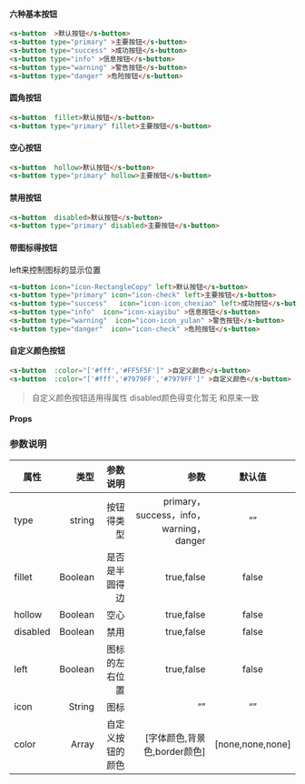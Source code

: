 

#### 六种基本按钮

```html  Python
<s-button  >默认按钮</s-button>
<s-button type="primary" >主要按钮</s-button>
<s-button type="success" >成功按钮</s-button>
<s-button type="info" >信息按钮</s-button>
<s-button type="warning" >警告按钮</s-button>
<s-button type="danger" >危险按钮</s-button>
```



#### 圆角按钮

```html 
<s-button  fillet>默认按钮</s-button>
<s-button type="primary" fillet>主要按钮</s-button>
```

#### 空心按钮

```html 
<s-button  hollow>默认按钮</s-button>
<s-button type="primary" hollow>主要按钮</s-button>
```

#### 禁用按钮

```html 
<s-button  disabled>默认按钮</s-button>
<s-button type="primary" disabled>主要按钮</s-button>
```

#### 带图标得按钮
left来控制图标的显示位置

```html 
<s-button icon="icon-RectangleCopy" left>默认按钮</s-button>
<s-button type="primary" icon="icon-check" left>主要按钮</s-button>
<s-button type="success"   icon="icon-icon_chexiao" left>成功按钮</s-button>
<s-button type="info"  icon="icon-xiayibu" >信息按钮</s-button>
<s-button type="warning"  icon="icon-icon_yulan" >警告按钮</s-button>
<s-button type="danger"  icon="icon-check" >危险按钮</s-button>
```

#### 自定义颜色按钮

```html 
<s-button  :color="['#fff','#FF5F5F']" >自定义颜色</s-button>
<s-button  :color="['#fff','#7979FF','#7979FF']" >自定义颜色</s-button>
```
>自定义颜色按钮适用得属性  disabled颜色得变化暂无 和原来一致

#### Props



### 参数说明

| 属性     | 类型| 参数说明  | 参数   |  默认值  |
| -------- | -----:| -----:  |-----:  | :----:  |
| type     |  string|按钮得类型|primary，success，info，warning，danger   |   “”     |
| fillet   |   Boolean|是否是半圆得边 |  true,false   |   false   |
| hollow |  Boolean  |空心  |  true,false | false |
| disabled |  Boolean  |禁用  |  true,false | false |
| left |  Boolean  |图标的左右位置  |  true,false | false |
| icon |  String  |图标  |  “” | “” |
| color |  Array  | 自定义按钮的颜色 | [字体颜色,背景色,border颜色]  | [none,none,none] |
